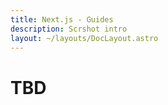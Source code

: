 ```yaml
---
title: Next.js - Guides
description: Scrshot intro
layout: ~/layouts/DocLayout.astro
---
```


# TBD


